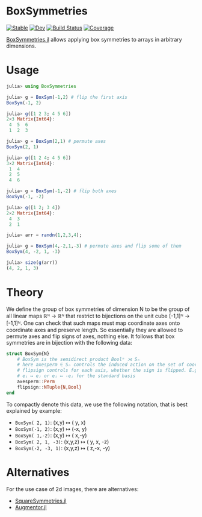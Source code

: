 # BoxSymmetries

[![Stable](https://img.shields.io/badge/docs-stable-blue.svg)](https://jw3126.github.io/BoxSymmetries.jl/stable)
[![Dev](https://img.shields.io/badge/docs-dev-blue.svg)](https://jw3126.github.io/BoxSymmetries.jl/dev)
[![Build Status](https://github.com/jw3126/BoxSymmetries.jl/actions/workflows/CI.yml/badge.svg?branch=main)](https://github.com/jw3126/BoxSymmetries.jl/actions/workflows/CI.yml?query=branch%3Amain)
[![Coverage](https://codecov.io/gh/jw3126/BoxSymmetries.jl/branch/main/graph/badge.svg)](https://codecov.io/gh/jw3126/BoxSymmetries.jl)

[BoxSymmetries.jl](https://github.com/jw3126/BoxSymmetries.jl) allows applying box symmetries to arrays in arbitrary dimensions.

# Usage
```julia
julia> using BoxSymmetries

julia> g = BoxSym(-1,2) # flip the first axis
BoxSym(-1, 2)

julia> g([1 2 3; 4 5 6])
2×3 Matrix{Int64}:
 4  5  6
 1  2  3

julia> g = BoxSym(2,1) # permute axes
BoxSym(2, 1)

julia> g([1 2 4; 4 5 6])
3×2 Matrix{Int64}:
 1  4
 2  5
 4  6

julia> g = BoxSym(-1,-2) # flip both axes
BoxSym(-1, -2)

julia> g([1 2; 3 4])
2×2 Matrix{Int64}:
 4  3
 2  1

julia> arr = randn(1,2,3,4);

julia> g = BoxSym(4,-2,1,-3) # permute axes and flip some of them
BoxSym(4, -2, 1, -3)

julia> size(g(arr))
(4, 2, 1, 3)
```
# Theory
We define the group of box symmetries of dimension N to be the group of all linear maps
ℝᴺ → ℝᴺ that restrict to bijections on the unit cube [-1,1]ᴺ → [-1,1]ᴺ.
One can check that such maps must map coordinate axes onto coordinate axes and preserve length.
So essentially they are allowed to permute axes and flip signs of axes, nothing else.
It follows that box symmetries are in bijection with the following data:
```julia
struct BoxSym{N}
    # BoxSym is the semidirect product Boolⁿ ⋊ Sₙ
    # here axesperm ∈ Sₙ controls the induced action on the set of coordinate axes
    # flipsign controls for each axis, whether the sign is flipped. E.g. whether
    # eᵢ ↦ eⱼ or eᵢ ↦ -eⱼ for the standard basis
    axesperm::Perm
    flipsign::NTuple{N,Bool}
end
```

To compactly denote this data, we use the following notation, that is best explained by example:
* `BoxSym( 2, 1)`: (x,y) ↦ ( y, x)
* `BoxSym(-1, 2)`: (x,y) ↦ (-x, y)
* `BoxSym( 1,-2)`: (x,y) ↦ ( x,-y)
* `BoxSym( 2, 1, -3)`: (x,y,z) ↦ ( y, x, -z)
* `BoxSym(-2, -3, 1)`: (x,y,z) ↦ ( z,-x, -y)

# Alternatives 
For the use case of 2d images, there are alternatives:
* [SquareSymmetries.jl](https://github.com/icetube23/SquareSymmetries.jl)
* [Augmentor.jl](https://github.com/Evizero/Augmentor.jl)
